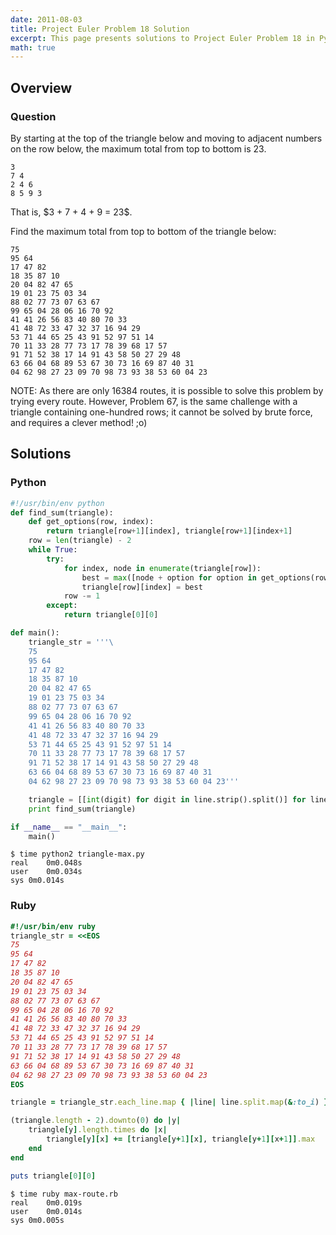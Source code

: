 ```yaml
---
date: 2011-08-03
title: Project Euler Problem 18 Solution
excerpt: This page presents solutions to Project Euler Problem 18 in Python and Ruby.
math: true
---
```



## Overview


### Question

<p>
By starting at the top of the triangle below and moving to adjacent 
numbers on the row below, the maximum total from top to bottom is 23.
</p>

<pre><code>3
7 4
2 4 6
8 5 9 3
</code></pre>

<p>
That is, $3 + 7 + 4 + 9 = 23$.
</p>

<p>
Find the maximum total from top to bottom of the triangle below:
</p>

<pre><code>75
95 64
17 47 82
18 35 87 10
20 04 82 47 65
19 01 23 75 03 34
88 02 77 73 07 63 67
99 65 04 28 06 16 70 92
41 41 26 56 83 40 80 70 33
41 48 72 33 47 32 37 16 94 29
53 71 44 65 25 43 91 52 97 51 14
70 11 33 28 77 73 17 78 39 68 17 57
91 71 52 38 17 14 91 43 58 50 27 29 48
63 66 04 68 89 53 67 30 73 16 69 87 40 31
04 62 98 27 23 09 70 98 73 93 38 53 60 04 23
</code></pre>

<p>
NOTE: As there are only 16384 routes, it is possible to solve 
this problem by trying every route. However, Problem 67, is the same
challenge with a triangle containing one-hundred rows; it cannot be 
solved by brute force, and requires a clever method! ;o)
</p>






## Solutions

### Python

```python
#!/usr/bin/env python
def find_sum(triangle):
    def get_options(row, index):
        return triangle[row+1][index], triangle[row+1][index+1]
    row = len(triangle) - 2
    while True:
        try:
            for index, node in enumerate(triangle[row]):
                best = max([node + option for option in get_options(row, index)])
                triangle[row][index] = best
            row -= 1
        except:
            return triangle[0][0]

def main():
    triangle_str = '''\
    75
    95 64
    17 47 82
    18 35 87 10
    20 04 82 47 65
    19 01 23 75 03 34
    88 02 77 73 07 63 67
    99 65 04 28 06 16 70 92
    41 41 26 56 83 40 80 70 33
    41 48 72 33 47 32 37 16 94 29
    53 71 44 65 25 43 91 52 97 51 14
    70 11 33 28 77 73 17 78 39 68 17 57
    91 71 52 38 17 14 91 43 58 50 27 29 48
    63 66 04 68 89 53 67 30 73 16 69 87 40 31
    04 62 98 27 23 09 70 98 73 93 38 53 60 04 23'''

    triangle = [[int(digit) for digit in line.strip().split()] for line in triangle_str.splitlines()]
    print find_sum(triangle)

if __name__ == "__main__":
    main()
```


```
$ time python2 triangle-max.py
real	0m0.048s
user	0m0.034s
sys	0m0.014s
```



### Ruby

```ruby
#!/usr/bin/env ruby
triangle_str = <<EOS
75
95 64
17 47 82
18 35 87 10
20 04 82 47 65
19 01 23 75 03 34
88 02 77 73 07 63 67
99 65 04 28 06 16 70 92
41 41 26 56 83 40 80 70 33
41 48 72 33 47 32 37 16 94 29
53 71 44 65 25 43 91 52 97 51 14
70 11 33 28 77 73 17 78 39 68 17 57
91 71 52 38 17 14 91 43 58 50 27 29 48
63 66 04 68 89 53 67 30 73 16 69 87 40 31
04 62 98 27 23 09 70 98 73 93 38 53 60 04 23
EOS

triangle = triangle_str.each_line.map { |line| line.split.map(&:to_i) }

(triangle.length - 2).downto(0) do |y|
	triangle[y].length.times do |x| 
		triangle[y][x] += [triangle[y+1][x], triangle[y+1][x+1]].max
	end
end

puts triangle[0][0]
```


```
$ time ruby max-route.rb
real	0m0.019s
user	0m0.014s
sys	0m0.005s
```


